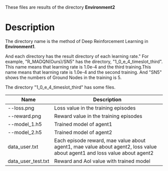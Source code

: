 These files are results of the directory **Environment2**

# Description
The directory name is the method of Deep Reinforcement Learning in **Environment1**.

And each directory has the result directory of each learning rate."
For example, "R_MADQN(Ours)/SN5" has the directory, "1_0_e_4_timeslot_third". This name means that learning rate is 1.0e-4 and the third training.This name means that learning rate is 1.0e-4 and the second training.
And "SN5" shows the numbers of Ground Nodes in the training is 5.

The directory "1_0_e_4_timeslot_third" has some files.


| **Name**  |  **Description**  |
| --  |  --  |
| --loss.png  |  Loss value in the training episodes  |
| --reward.png  |  Reward value in the training episodes  |
| --model_1.h5  |  Trained model of agent1   |
| --model_2.h5  |  Trained model of agent2  |
| data_user.txt  |  Each episode reward, mae value about agent1, mae value about agent2, loss value about agent1 and loss value about agent2 |
| data_user_test.txt  |  Reward and AoI value with trained model  |
